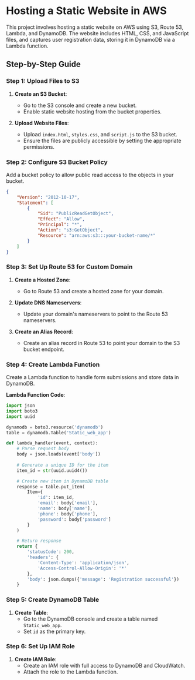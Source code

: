 # Hosting a Static Website in AWS

This project involves hosting a static website on AWS using S3, Route 53, Lambda, and DynamoDB. The website includes HTML, CSS, and JavaScript files, and captures user registration data, storing it in DynamoDB via a Lambda function.

## Step-by-Step Guide

### Step 1: Upload Files to S3

1. **Create an S3 Bucket**:
    - Go to the S3 console and create a new bucket.
    - Enable static website hosting from the bucket properties.
    
2. **Upload Website Files**:
    - Upload `index.html`, `styles.css`, and `script.js` to the S3 bucket.
    - Ensure the files are publicly accessible by setting the appropriate permissions.

### Step 2: Configure S3 Bucket Policy

Add a bucket policy to allow public read access to the objects in your bucket.

```json
{
    "Version": "2012-10-17",
    "Statement": [
        {
            "Sid": "PublicReadGetObject",
            "Effect": "Allow",
            "Principal": "*",
            "Action": "s3:GetObject",
            "Resource": "arn:aws:s3:::your-bucket-name/*"
        }
    ]
}
```

### Step 3: Set Up Route 53 for Custom Domain

1. **Create a Hosted Zone**:
    - Go to Route 53 and create a hosted zone for your domain.

2. **Update DNS Nameservers**:
    - Update your domain's nameservers to point to the Route 53 nameservers.

3. **Create an Alias Record**:
    - Create an alias record in Route 53 to point your domain to the S3 bucket endpoint.

### Step 4: Create Lambda Function

Create a Lambda function to handle form submissions and store data in DynamoDB.

**Lambda Function Code**:
 
```python
import json
import boto3
import uuid

dynamodb = boto3.resource('dynamodb')
table = dynamodb.Table('Static_web_app')

def lambda_handler(event, context):
    # Parse request body
    body = json.loads(event['body'])
    
    # Generate a unique ID for the item
    item_id = str(uuid.uuid4())

    # Create new item in DynamoDB table
    response = table.put_item(
        Item={
            'id': item_id,
            'email': body['email'],
            'name': body['name'],
            'phone': body['phone'],
            'password': body['password']
        }
    )

    # Return response
    return {
        'statusCode': 200,
        'headers': {
            'Content-Type': 'application/json',
            'Access-Control-Allow-Origin': '*'
        },
        'body': json.dumps({'message': 'Registration successful'})
    }
```

### Step 5: Create DynamoDB Table

1. **Create Table**:
    - Go to the DynamoDB console and create a table named `Static_web_app`.
    - Set `id` as the primary key.

### Step 6: Set Up IAM Role

1. **Create IAM Role**:
    - Create an IAM role with full access to DynamoDB and CloudWatch.
    - Attach the role to the Lambda function.



